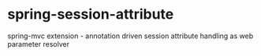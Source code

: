 spring-session-attribute
========================

spring-mvc extension - annotation driven session attribute handling as web parameter resolver
